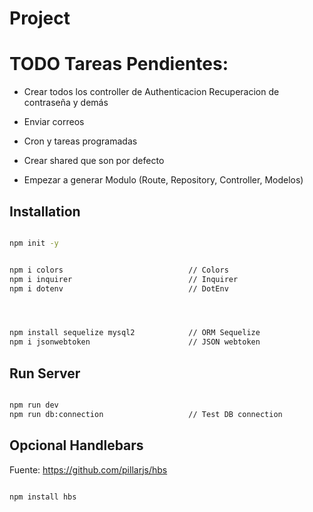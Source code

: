# Project

# TODO Tareas Pendientes:

- Crear todos los controller de Authenticacion Recuperacion de contraseña y demás
- Enviar correos
- Cron y tareas programadas
- Crear shared que son por defecto

- Empezar a generar Modulo (Route, Repository, Controller, Modelos)






## Installation

```sh

npm init -y


npm i colors                            // Colors
npm i inquirer                          // Inquirer
npm i dotenv                            // DotEnv




npm install sequelize mysql2            // ORM Sequelize
npm i jsonwebtoken                      // JSON webtoken

```

## Run Server

```sh

npm run dev
npm run db:connection                   // Test DB connection

```

## Opcional Handlebars

Fuente: https://github.com/pillarjs/hbs

```sh

npm install hbs

```
